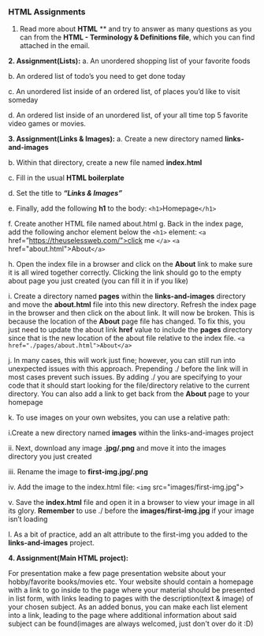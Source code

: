 ### HTML Assignments

1. Read more about **HTML** ** 
and try to answer as many questions as you can from the **HTML - Terminology & Definitions file**, which you can find attached in the email.

**2. Assignment(Lists):**
a. An unordered shopping list of your favorite foods

b. An ordered list of todo’s you need to get done today

c. An unordered list inside of an ordered list, of places you’d like to visit someday

d. An ordered list inside of an unordered list, of your all time top 5 favorite video games or movies.

**3. Assignment(Links & Images):**
a. Create a new directory named **links-and-images**

b. Within that directory, create a new file named **index.html**

c. Fill in the usual **HTML boilerplate**

d. Set the title to **_“Links & Images”_**

e. Finally, add the following **h1** to the body: `<h1>`Homepage`</h1>`

f. Create another HTML file named about.html
g. Back in the index page, add the following anchor element below the `<h1>` element: `<a` href=”https://theuselessweb.com/”>click me `</a>`
`<a` href="about.html">About`</a>`

h. Open the index file in a browser and click on the **About** link to make sure it is all wired together correctly. Clicking the link should go to the empty about page you just created (you can fill it in if you like)

i. Create a directory named **pages** within the **links-and-images** directory and move the **about.html** file into this new directory. Refresh the index page in the browser and then click on the about link. It will now be broken. This is because the location of the **About** page file has changed. To fix this, you just need to update the about link **href** value to include the **pages** directory since that is the new location of the about file relative to the index file. `<a href="./pages/about.html">About</a>`

j. In many cases, this will work just fine; however, you can still run into unexpected issues with this approach. Prepending ./ before the link will in most cases prevent such issues. By adding ./ you are specifying to your code that it should start looking for the file/directory relative to the current directory. You can also add a link to get back from the **About** page to your homepage

k. To use images on your own websites, you can use a relative path:

i.Create a new directory named **images** within the links-and-images project

ii. Next, download any image **.jpg/.png** and move it into the images
directory you just created

iii. Rename the image to **first-img.jpg/.png**

iv. Add the image to the index.html file:
`<img` src="images/first-img.jpg">

v. Save the **index.html** file and open it in a browser to view your image in all its glory. **Remember** to use ./ before the **images/first-img.jpg** if your image isn’t loading

l. As a bit of practice, add an alt attribute to the first-img you added to the **links-and-images** project.

**4. Assignment(Main HTML project):**

For presentation make a few page presentation website about your hobby/favorite books/movies etc. Your website should contain a homepage with a link to go inside to the page where your material should be presented in list form, with links leading to pages with the description(text & image) of your chosen subject. As an added bonus, you can make each list element into a link, leading to the page where additional information about said subject can be found(images are always welcomed, just don't over do it :D)
